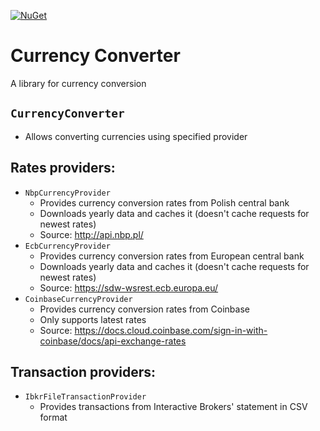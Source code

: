 [![NuGet](https://img.shields.io/nuget/v/Jakubqwe.CurrencyConverter)](https://www.nuget.org/packages/Jakubqwe.CurrencyConverter/1.0.0)
# Currency Converter

A library for currency conversion

## `CurrencyConverter`

- Allows converting currencies using specified provider

## Rates providers:

- `NbpCurrencyProvider`
  - Provides currency conversion rates from Polish central bank
  - Downloads yearly data and caches it (doesn't cache requests for newest rates)
  - Source: http://api.nbp.pl/
- `EcbCurrencyProvider`
  - Provides currency conversion rates from European central bank
  - Downloads yearly data and caches it (doesn't cache requests for newest rates)
  - Source: https://sdw-wsrest.ecb.europa.eu/
- `CoinbaseCurrencyProvider`
  - Provides currency conversion rates from Coinbase
  - Only supports latest rates
  - Source: https://docs.cloud.coinbase.com/sign-in-with-coinbase/docs/api-exchange-rates
## Transaction providers:

- `IbkrFileTransactionProvider`
  - Provides transactions from Interactive Brokers' statement in CSV format

